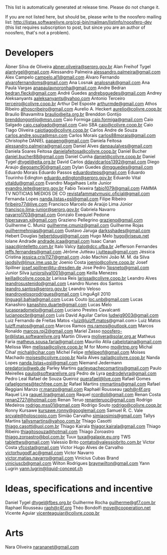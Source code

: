This list is automatically generated at release time. Please do not change it.

If you are not listed here, but should be, please write to the noosfero mailing
list: http://listas.softwarelivre.org/cgi-bin/mailman/listinfo/noosfero-dev
(this list requires subscription to post, but since you are an author of
noosfero, that's not a problem).

Developers
==========

Ábner Silva de Oliveira <abner.oliveira@serpro.gov.br>
Alan Freihof Tygel <alantygel@gmail.com>
Alessandro Palmeira <alessandro.palmeira@gmail.com>
Alex Campelo <campelo.al1@gmail.com>
Álvaro Fernando <alvarofernandoms@gmail.com>
Ana Losnak <analosnak@gmail.com>
Ana Paula Vargas <anapaulavnoronha@gmail.com>
Andre Bedran <bedran.fleck@gmail.com>
André Guedes <andrebsguedes@gmail.com>
Andrey Aleksanyants <aaleksanyants@yahoo.com>
Antonio Terceiro <terceiro@colivre.coop.br>
Arthur Del Esposte <arthurmde@gmail.com>
Athos Ribeiro <athoscribeiro@gmail.com>
Aurelio A. Heckert <aurelio@colivre.coop.br>
Braulio Bhavamitra <braulio@eita.org.br>
Brenddon Gontijo <brenddongontijo@msn.com>
Caio Formiga <caio.formiga@gmail.com>
Caio Salgado <caio.csalgado@gmail.com>
Caio SBA <caio@colivre.coop.br>
Caio Tiago Oliveira <caiotiago@colivre.coop.br>
Carlos Andre de Souza <carlos.andre.souza@msn.com>
Carlos Morais <carlos88morais@gmail.com>
Christophe DANIEL <papaeng@gmail.com>
Daniela Feitosa <alessandro.palmeira@gmail.com>
Daniel Alves <danpaulalves@gmail.com>
Daniela Soares Feitosa <danielafeitosa@colivre.coop.br>
Daniel Bucher <daniel.bucher88@gmail.com>
Daniel Cunha <daniel@colivre.coop.br>
Daniel Tygel <dtygel@eita.org.br>
David Carlos <ddavidcarlos1392@gmail.com>
Diego Araujo <diegoamc90@gmail.com>
Dylan Guedes <djmgguedes@gmail.com>
Eduardo Morais
Eduardo Passos <eduardosteps@gmail.com>
Eduardo Tourinho Edington <eduardo.edington@serpro.gov.br>
Eduardo Vital <vitaldu@gmail.com>
Evandro Magalhaes Leite Junior <evandro.leite@serpro.gov.br>
Fabio Teixeira <fabio1079@gmail.com>
FAMMA TV NOTICIAS MEDIOS DE CO <revistafammatvmusic.oficial@gmail.com>
Fernanda Lopes <nanda.listas+psl@gmail.com>
Filipe Ribeiro <firibeiro77@live.com>
Francisco Marcelo de Araújo Lima Júnior <francisco.lima-junior@serpro.gov.br>
Gabriela Navarro <navarro1703@gmail.com>
Gonzalo Exequiel Pedone <hipersayan.x@gmail.com>
Grazieno Pellegrino <grazieno@gmail.com>
Guilherme C. Muniz <guilherme.cmuniz@gmail.com>
Guilherme Rojas <guilhermehrojas@gmail.com>
Gustavo Jaruga <darksshades@gmail.com>
Hebert Douglas <hebertdougl@gmail.com>
Hugo Melo <hugo@riseup.net>
Iolane Andrade <andrade.icaa@gmail.com>
Isaac Canan <isaac@intelletto.com.br>
Italo Valcy <italo@dcc.ufba.br>
Jefferson Fernandes <jeffs.fernandes@gmail.com>
Jérôme Jutteau <j.jutteau@gmail.com>
Jéssica Cristina <jessica.cris1127@gmail.com>
João Machini
João M. M. da Silva <jaodsilv@linux.ime.usp.br>
Joenio Costa <joenio@colivre.coop.br>
Josef Spillner <josef.spillner@tu-dresden.de>
Jose Pedro <1jpsneto@gmail.com>
Junior Silva <juniorsilva1001@gmail.com>
Keilla Menezes <keilla@colivre.coop.br>
Larissa Reis <larissa@colivre.coop.br>
Leandro Alves <leandrosustenido@gmail.com>
Leandro Nunes dos Santos <leandro.santos@serpro.gov.br>
Leandro Veloso <leandrovelosorodrigues@gmail.com>
LinguÁgil 2010 <linguagil.bahia@gmail.com>
Lucas Couto <loc.unb@gmail.com>
Lucas Kanashiro <kanashiro.duarte@gmail.com>
Lucas Melo <lucaspradomelo@gmail.com>
Luciano Prestes Cavalcanti <lucianopcbr@gmail.com>
Luis David Aguilar Carlos <ludwig9003@gmail.com>
Luiz Fernando de Freitas Matos <luiz@luizff.matos@gmail.com>
Luiz Matos <luizff.matos@gmail.com>
Marcos Ramos <ms.ramos@outlook.com>
Marcos Ronaldo <marcos.rpj2@gmail.com>
Mariel Zasso <noosfero-br@listas.softwarelivre.org>
Martín Olivera <molivera@solar.org.ar>
Matheus Faria <matheus.sousa.faria@gmail.com>
Maurilio Atila <cabelotaina@gmail.com>
Melissa Wen <melissa@colivre.coop.br>
M for Momo <mo@rtnp.org>
Michal Čihař <michal@cihar.com>
Michel Felipe <mfelipeof@gmail.com>
Moises Machado <moises@colivre.coop.br>
Naíla Alves <naila@colivre.coop.br>
Nanda Lopes <nanda.listas+psl@gmail.com>
Niemand Jedermann <predatorix@web.de>
Parley Martins <parleypachecomartins@gmail.com>
Paulo Meirelles <paulo@softwarelivre.org>
Pedro de Lyra <pedrodelyra@gmail.com>
Pedro Leal
Rafael de Souza Queiroz <querafael@live.com>
Rafael Gomes <rafaelgomes@techfree.com.br>
Rafael Martins <rmmartins@gmail.com>
Rafael Reggiani Manzo <rr.manzo@gmail.com>
Raphaël Rousseau <raph@r4f.org>
Raquel Lira <raquel.lira@gmail.com>
Raquel <rcordioli@gmail.com>
Renan Costa <renan2727@hotmail.com>
Renan Teruo <renanteruoc@gmail.com>
Rodrigo Medeiros <rodrigo.mss01@gmail.com>
Rodrigo Souto <rodrigo@colivre.coop.br>
Ronny Kursawe <kursawe.ronny@googlemail.com>
Samuel R. C. Vale <srcvale@holoscopio.com>
Simião Carvalho <simiaosimis@gmail.com>
Tallys Martins <tallysmartins@yahoo.com.br>
Thiago Casotti <thiago.casotti@uol.com.br>
Thiago Kairala <thiagor.kairala@gmail.com>
Thiago Ribeiro <thiagitosouza@hotmail.com>
Thiago Zoroastro <thiago.zoroastro@bol.com.br>
Tuux <tuxa@galaxie.eu.org>
TWS <tablettws@gmail.com>
Valessio Brito <contato@valessiobrito.com.br>
Victor Costa <vfcosta@gmail.com>
Victor Hugo Alves de Carvalho <victorhugodf.ac@gmail.com>
Victor Navarro <victor.matias.navarro@gmail.com>
Vinicius Cubas Brand <viniciuscb@gmail.com>
Wilton Rodrigues <braynwilton@gmail.com>
Yann Lugrin <yann.lugrin@liquid-concept.ch>

Ideas, specifications and incentive
===================================
Daniel Tygel <dtygel@fbes.org.br>
Guilherme Rocha <guilherme@gf7.com.br>
Raphael Rousseau <raph@r4f.org>
Théo Bondolfi <move@cooperation.net>
Vicente Aguiar <vicenteaguiar@colivre.coop.br>

Arts
===================================
Nara Oliveira <narananet@gmail.com>
